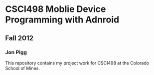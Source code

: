 # CSCI498 Moblie Device Programming with Adnroid
## Fall 2012
### Jon Pigg

This repository contains my project work for CSCI498 at the Colorado School of Mines.